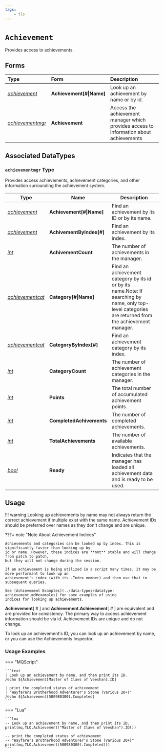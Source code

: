 ```yaml
---
tags:
    - tlo
---
```

# `Achievement`

Provides access to achievements.

## Forms

| **Type** | **Form** | **Description** |
| :--- | :--- | :--- |
| [_achievement_](../data-types/datatype-achievement.md) | **Achievement[#\|Name]** | Look up an achievement by name or by id. |
| [_achievementmgr_](#achievementmgr-type) | **Achievement** | Access the achievement manager which provides access to information about achievements |

## Associated DataTypes

### `achievementmgr` Type

Provides access achievements, achievement categories, and other information surrounding the achievement system.

| Type | Name | Description |
| ---- | ---- | ---- |
| [_achievement_](../data-types/datatype-achievement.md)           | **Achievement[#\|Name]** |  Find an achievement by its ID or by its name.         |
| [_achievement_](../data-types/datatype-achievement.md)           | **AchivementByIndex[#]** |  Find an achievement by its index.                     |
| [_int_](../data-types/datatype-int.md)                           | **AchivementCount**      |  The number of achievements in the manager.            |
| [_achievementcat_](../data-types/datatype-achievementcat.md)     | **Category[#\|Name]**    |  Find an achievement category by its id or by its name.Note: If searching by name, only top-level categories are returned from the achievement manager.    |
| [_achievementcat_](../data-types/datatype-achievementcat.md)     | **CategoryByIndex[#]**   |  Find an achievement category by its index.            |
| [_int_](../data-types/datatype-int.md)                           | **CategoryCount**        |  The number of achievement categories in the manager.  |
| [_int_](../data-types/datatype-int.md)                           | **Points**               |  The total number of accumulated achievement points.    |
| [_int_](../data-types/datatype-int.md)                           | **CompletedAchivements** |  The number of completed achievements.    |
| [_int_](../data-types/datatype-int.md)                           | **TotalAchievements**     |  The number of available achievements.    |
| [_bool_](../data-types/datatype-bool.md)                         | **Ready**                |  Indicates that the manager has loaded all achievement data and is ready to be used.    |


## Usage

!!! warning
    Looking up achievements by name may not always return the correct achievement if multiple exist with the same name. Achievement IDs should
    be preferred over names as they don't change and are unique.

???+ note "Note About Achievement Indices"

    Achievements and categories can be looked up by index. This is significantly faster than looking up by
    id or name. However, these indices are **not** stable and will change from patch to patch,
    but they will not change during the session.

    If an achievement is being utilized in a script many times, it may be more performant to look up an
    achievement's index (with its .Index member) and then use that in subsequent queries.

    See [Achievement Examples](../data-types/datatype-achievement.md#examples) for some examples of using
    indices for looking up achievements.


**Achievement**[ _#_ ] and **Achievement.Achievement**[ _#_ ] are equivalent and are provided for consistency. The primary way to access achievement information should be via id. Achievement IDs are unique and do not change.

To look up an achievement's ID, you can look up an achievement by name, or you can use the Achievements Inspector.


### Usage Examples

=== "MQScript"

    ```text
    | Look up an achievement by name, and then print its ID.
    /echo ${Achievement[Master of Claws of Veeshan].ID}

    | print the completed status of achievement
    | "Wayfarers Brotherhood Adventurer's Stone (Various 20+)"
    /echo ${Achievement[500980300].Completed}
    ```

=== "Lua"

    ```lua
    -- Look up an achievement by name, and then print its ID.
    print(mq.TLO.Achievement("Master of Claws of Veeshan").ID())

    -- print the completed status of achievement
    -- "Wayfarers Brotherhood Adventurer's Stone (Various 20+)"
    print(mq.TLO.Achievement(500980300).Completed())
    ```
